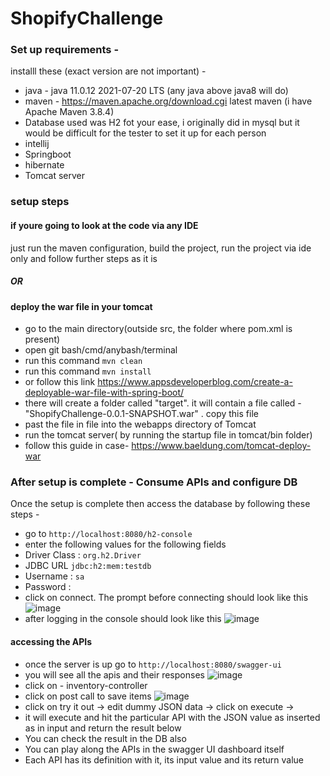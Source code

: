 # ShopifyChallenge

### Set up requirements -
installl these (exact version are not important) -
* java - java 11.0.12 2021-07-20 LTS (any java above java8 will do)
* maven - https://maven.apache.org/download.cgi latest maven (i have Apache Maven 3.8.4)
* Database used was H2 fot your ease, i originally did in mysql but it would be difficult for the tester to set it up for each person
* intellij
* Springboot 
* hibernate
* Tomcat server


### setup steps
#### if youre going to look at the code via any IDE
just run the maven configuration, build the project, run the project via ide only and follow further steps as it is 
##### OR
#### deploy the war file in your tomcat
* go to the main directory(outside src, the folder where pom.xml is present)
* open git bash/cmd/anybash/terminal
* run this command ``` mvn clean ```
* run this command ``` mvn install ```
* or follow this link https://www.appsdeveloperblog.com/create-a-deployable-war-file-with-spring-boot/ 
* there will create a folder called "target". it will contain a file called - "ShopifyChallenge-0.0.1-SNAPSHOT.war" . copy this file
* past the file in file into the webapps directory of Tomcat
* run the tomcat server( by running the startup file in tomcat/bin folder)
* follow this guide in case- https://www.baeldung.com/tomcat-deploy-war

### After setup is complete - Consume APIs and configure DB
Once the setup is complete then access the database by following these steps - 
* go to ``` http://localhost:8080/h2-console ```
* enter the following values for the following fields 
* Driver Class : ``` org.h2.Driver ```
* JDBC URL ``` jdbc:h2:mem:testdb ```
* Username : ``` sa ```
* Password : ``` ```
* click on connect. The prompt before connecting should look like this 
![image](https://user-images.githubusercontent.com/25602564/150241434-010c19aa-0250-419e-a3fe-ba4c616716c5.png)
* after logging in the console should look like this 
![image](https://user-images.githubusercontent.com/25602564/150241571-d488b2c7-8cd5-44d0-95c0-9684a915399a.png)

#### accessing the APIs
* once the server is up go to ``` http://localhost:8080/swagger-ui ```
* you will see all the apis and their responses 
![image](https://user-images.githubusercontent.com/25602564/150243500-cfe94923-1ea0-4f3e-8a83-28e23a40bb77.png)
* click on -  inventory-controller
* click on post call to save items 
![image](https://user-images.githubusercontent.com/25602564/150243577-11940176-f501-46f5-a28c-66974acf646a.png)
* click on try it out -> edit dummy JSON data -> click on execute -> 
* it will execute and hit the particular API with the JSON value as inserted as in input and return the result below
* You can check the result in the DB also 
* You can play along the APIs in the swagger UI dashboard itself 
* Each API has its definition with it, its input value and its return value






